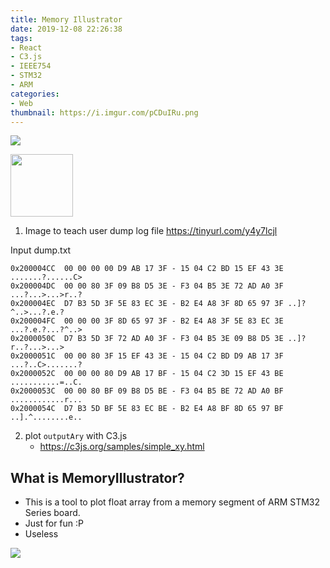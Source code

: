 ```yaml
---
title: Memory Illustrator
date: 2019-12-08 22:26:38
tags:
- React
- C3.js
- IEEE754
- STM32
- ARM
categories:
- Web
thumbnail: https://i.imgur.com/pCDuIRu.png
---
```


![](https://i.imgur.com/xUicamV.png)

[<img src="https://i.imgur.com/CExsoNY.png" width="100px" />](https://syokujinau.github.io/demo/MemoryIllustrator/)

1. Image to teach user dump log file https://tinyurl.com/y4y7lcjl

Input dump.txt

```
0x200004CC  00 00 00 00 D9 AB 17 3F - 15 04 C2 BD 15 EF 43 3E .......?......C>
0x200004DC  00 00 80 3F 09 B8 D5 3E - F3 04 B5 3E 72 AD A0 3F ...?...>...>r..?
0x200004EC  D7 B3 5D 3F 5E 83 EC 3E - B2 E4 A8 3F 8D 65 97 3F ..]?^..>...?.e.?
0x200004FC  00 00 00 3F 8D 65 97 3F - B2 E4 A8 3F 5E 83 EC 3E ...?.e.?...?^..>
0x2000050C  D7 B3 5D 3F 72 AD A0 3F - F3 04 B5 3E 09 B8 D5 3E ..]?r..?...>...>
0x2000051C  00 00 80 3F 15 EF 43 3E - 15 04 C2 BD D9 AB 17 3F ...?..C>.......?
0x2000052C  00 00 00 80 D9 AB 17 BF - 15 04 C2 3D 15 EF 43 BE ...........=..C.
0x2000053C  00 00 80 BF 09 B8 D5 BE - F3 04 B5 BE 72 AD A0 BF ............r...
0x2000054C  D7 B3 5D BF 5E 83 EC BE - B2 E4 A8 BF 8D 65 97 BF ..].^........e..
```
<!-- more -->
2. plot `outputAry` with C3.js
    * https://c3js.org/samples/simple_xy.html

## What is MemoryIllustrator?

* This is a tool to plot float array from a memory segment of ARM STM32 Series board.
* Just for fun :P
* Useless



![](https://i.imgur.com/3osDdvx.png)




